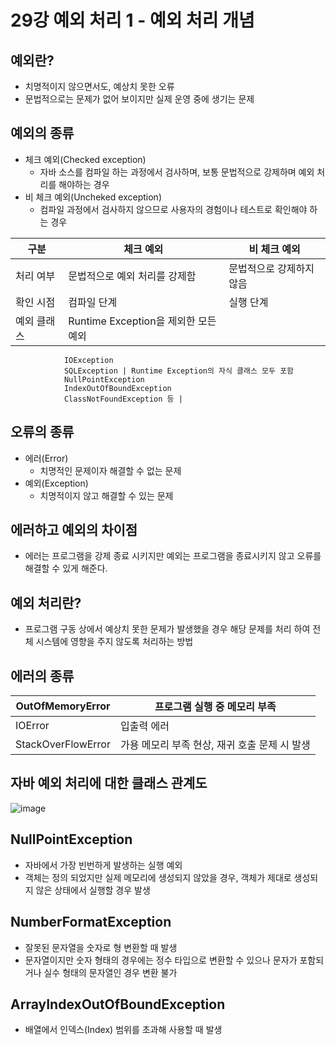 # 29강 예외 처리 1 - 예외 처리 개념

## 예외란?

- 치명적이지 않으면서도, 예상치 못한 오류
- 문법적으로는 문제가 없어 보이지만 실제 운영 중에 생기는 문제

## 예외의 종류

- 체크 예외(Checked exception)
    - 자바 소스를 컴파일 하는 과정에서 검사하며, 보통 문법적으로 강제하며 예외 처리를 해야하는 경우
- 비 체크 예외(Uncheked exception)
    - 컴파일 과정에서 검사하지 않으므로 사용자의 경험이나 테스트로 확인해야 하는 경우

| 구분 | 체크 예외 | 비 체크 예외 |
| --- | --- | --- |
| 처리 여부 | 문법적으로 예외 처리를 강제함 | 문법적으로 강제하지 않음 |
| 확인 시점 | 컴파일 단계 | 실행 단계 |
| 예외 클래스 | Runtime Exception을 제외한 모든 예외
                IOException
                SQLException | Runtime Exception의 자식 클래스 모두 포함
                NullPointException
                IndexOutOfBoundException
                ClassNotFoundException 등 |

## 오류의 종류

- 에러(Error)
    - 치명적인 문제이자 해결할 수 없는 문제
- 예외(Exception)
    - 치명적이지 않고 해결할 수 있는 문제

## 에러하고 예외의 차이점

- 에러는 프로그램을 강제 종료 시키지만 예외는 프로그램을 종료시키지 않고 오류를 해결할 수 있게 해준다.

## 예외 처리란?

- 프로그램 구동 상에서 예상치 못한 문제가 발생했을 경우 해당 문제를 처리 하여 전체 시스템에 영향을 주지 않도록 처리하는 방법

## 에러의 종류

| OutOfMemoryError | 프로그램 실행 중 메모리 부족 |
| --- | --- |
| IOError | 입출력 에러 |
| StackOverFlowError | 가용 메모리 부족 현상, 재귀 호출 문제 시 발생 |

## 자바 예외 처리에 대한 클래스 관계도

![image](https://github.com/user-attachments/assets/5570e4b9-975c-4651-95f8-58e8ccddb3b9)

## NullPointException

- 자바에서 가장 빈번하게 발생하는 실행 예외
- 객체는 정의 되었지만 실제 메모리에 생성되지 않았을 경우, 객체가 제대로 생성되지 않은 상태에서 실행할 경우 발생

## NumberFormatException

- 잘못된 문자열을 숫자로 형 변환할 때 발생
- 문자열이지만 숫자 형태의 경우에는 정수 타입으로 변환할 수 있으나 문자가 포함되거나 실수 형태의 문자열인 경우 변환 불가

## ArrayIndexOutOfBoundException

- 배열에서 인덱스(Index) 범위를 초과해 사용할 때 발생
